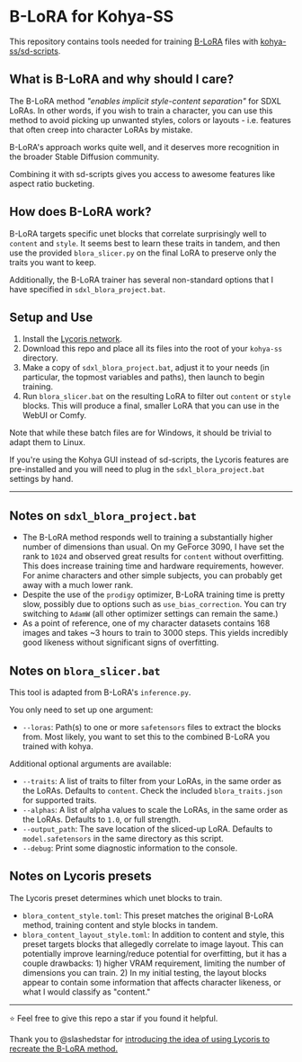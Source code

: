 # B-LoRA for Kohya-SS

This repository contains tools needed for training [B-LoRA](https://github.com/yardenfren1996/B-LoRA) files with [kohya-ss/sd-scripts](https://github.com/kohya-ss/sd-scripts).

## What is B-LoRA and why should I care?

The B-LoRA method *"enables implicit style-content separation"* for SDXL LoRAs. In other words, if you wish to train a character, you can use this method to avoid picking up unwanted styles, colors or layouts - i.e. features that often creep into character LoRAs by mistake.

B-LoRA's approach works quite well, and it deserves more recognition in the broader Stable Diffusion community.

Combining it with sd-scripts gives you access to awesome features like aspect ratio bucketing.

## How does B-LoRA work?

B-LoRA targets specific unet blocks that correlate surprisingly well to `content` and `style`. It seems best to learn these traits in tandem, and then use the provided `blora_slicer.py` on the final LoRA to preserve only the traits you want to keep.

Additionally, the B-LoRA trainer has several non-standard options that I have specified in `sdxl_blora_project.bat`.

## Setup and Use

1. Install the [Lycoris network](https://github.com/KohakuBlueleaf/LyCORIS).
2. Download this repo and place all its files into the root of your `kohya-ss` directory.
3. Make a copy of `sdxl_blora_project.bat`, adjust it to your needs (in particular, the topmost variables and paths), then launch to begin training.
4. Run `blora_slicer.bat` on the resulting LoRA to filter out `content` or `style` blocks. This will produce a final, smaller LoRA that you can use in the WebUI or Comfy.

Note that while these batch files are for Windows, it should be trivial to adapt them to Linux.

If you're using the Kohya GUI instead of sd-scripts, the Lycoris features are pre-installed and you will need to plug in the `sdxl_blora_project.bat` settings by hand.

---

## Notes on `sdxl_blora_project.bat`

- The B-LoRA method responds well to training a substantially higher number of dimensions than usual. On my GeForce 3090, I have set the rank to `1024` and observed great results for `content` without overfitting. This does increase training time and hardware requirements, however. For anime characters and other simple subjects, you can probably get away with a much lower rank.
- Despite the use of the `prodigy` optimizer, B-LoRA training time is pretty slow, possibly due to options such as `use_bias_correction`. You can try switching to `AdamW` (all other optimizer settings can remain the same.)
- As a point of reference, one of my character datasets contains 168 images and takes ~3 hours to train to 3000 steps. This yields incredibly good likeness without significant signs of overfitting.

## Notes on `blora_slicer.bat`

This tool is adapted from B-LoRA's `inference.py`.

You only need to set up one argument:

- `--loras`: Path(s) to one or more `safetensors` files to extract the blocks from. Most likely, you want to set this to the combined B-LoRA you trained with kohya.

Additional optional arguments are available:

- `--traits`: A list of traits to filter from your LoRAs, in the same order as the LoRAs. Defaults to `content`. Check the included `blora_traits.json` for supported traits.
- `--alphas`: A list of alpha values to scale the LoRAs, in the same order as the LoRAs. Defaults to `1.0`, or full strength.
- `--output_path`: The save location of the sliced-up LoRA. Defaults to `model.safetensors` in the same directory as this script.
- `--debug`: Print some diagnostic information to the console.

## Notes on Lycoris presets

The Lycoris preset determines which unet blocks to train.

- `blora_content_style.toml`: This preset matches the original B-LoRA method, training content and style blocks in tandem.
- `blora_content_layout_style.toml`: In addition to content and style, this preset targets blocks that allegedly correlate to image layout. This can potentially improve learning/reduce potential for overfitting, but it has a couple drawbacks: 1) higher VRAM requirement, limiting the number of dimensions you can train. 2) In my initial testing, the layout blocks appear to contain some information that affects character likeness, or what I would classify as "content."

---

⭐ Feel free to give this repo a star if you found it helpful.

Thank you to @slashedstar for [introducing the idea of using Lycoris to recreate the B-LoRA method.](https://github.com/kohya-ss/sd-scripts/issues/1215)